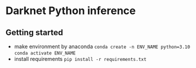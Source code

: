 # Darknet Python inference
## Getting started
- make environment by anaconda
`conda create -n ENV_NAME python=3.10`
`conda activate ENV_NAME`
- install requirements
`pip install -r requirements.txt`
